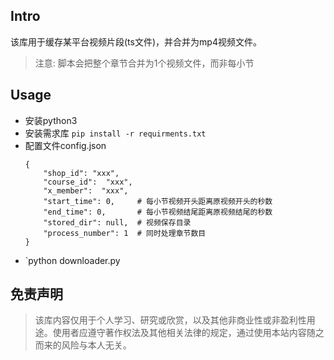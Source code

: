 ## Intro
该库用于缓存某平台视频片段(ts文件)，并合并为mp4视频文件。
  > 注意: 脚本会把整个章节合并为1个视频文件，而非每小节

## Usage
- 安装python3
- 安装需求库
  `pip install -r requirments.txt`
- 配置文件config.json
  ```josn
  {
      "shop_id": "xxx",
      "course_id":  "xxx",
      "x_member":  "xxx",
      "start_time": 0,     # 每小节视频开头距离原视频开头的秒数
      "end_time": 0,       # 每小节视频结尾距离原视频结尾的秒数
      "stored_dir": null,  # 视频保存目录
      "process_number": 1  # 同时处理章节数目
  }
  ```
- `python downloader.py

## 免责声明
> 该库内容仅用于个人学习、研究或欣赏，以及其他非商业性或非盈利性用途。使用者应遵守著作权法及其他相关法律的规定，通过使用本站内容随之而来的风险与本人无关。
